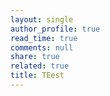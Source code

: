 ```yaml
---
layout: single
author_profile: true
read_time: true
comments: null
share: true
related: true
title: TEest
---
```


